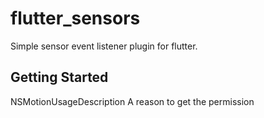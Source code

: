 # flutter_sensors

Simple sensor event listener plugin for flutter.

## Getting Started

<key>NSMotionUsageDescription</key>
<string>A reason to get the permission</string>